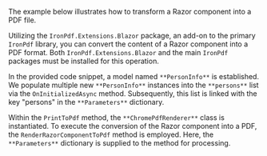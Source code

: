 The example below illustrates how to transform a Razor component into a PDF file.

Utilizing the `IronPdf.Extensions.Blazor` package, an add-on to the primary `IronPdf` library, you can convert the content of a Razor component into a PDF format. Both `IronPdf.Extensions.Blazor` and the main `IronPdf` packages must be installed for this operation.

In the provided code snippet, a model named `**PersonInfo**` is established. We populate multiple new `**PersonInfo**` instances into the `**persons**` list via the `OnInitializedAsync` method. Subsequently, this list is linked with the key "persons" in the `**Parameters**` dictionary.

Within the `PrintToPdf` method, the `**ChromePdfRenderer**` class is instantiated. To execute the conversion of the Razor component into a PDF, the `RenderRazorComponentToPdf` method is employed. Here, the `**Parameters**` dictionary is supplied to the method for processing.